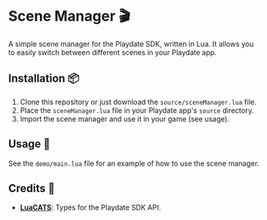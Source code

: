 # Scene Manager 🎬

A simple scene manager for the Playdate SDK, written in Lua. It allows you to easily switch between different scenes in your Playdate app.

## Installation 📦

1. Clone this repository or just download the `source/sceneManager.lua` file.
2. Place the `sceneManager.lua` file in your Playdate app's `source` directory.
3. Import the scene manager and use it in your game (see usage).

## Usage 📖

See the `demo/main.lua` file for an example of how to use the scene manager.

## Credits 🙏

- **[LuaCATS](https://github.com/notpeter/playdate-luacats)**: Types for the Playdate SDK API.
